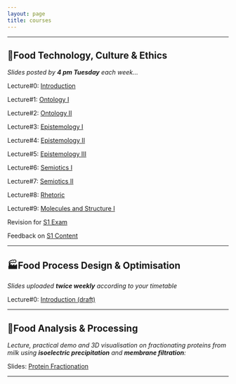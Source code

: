 ```yaml
---
layout: page
title: courses
---
```

---
## :green_salad:Food Technology, Culture & Ethics 
*Slides posted by **4 pm Tuesday** each week...*

Lecture#0: [Introduction](http://edibotopic.github.io/lecture-slides/FS1005_0.html)

Lecture#1: [Ontology I](http://edibotopic.github.io/lecture-slides/FS1005_1.html)

Lecture#2: [Ontology II](http://edibotopic.github.io/lecture-slides/FS1005_2.html)

Lecture#3: [Epistemology I](http://edibotopic.github.io/lecture-slides/FS1005_3.html)

Lecture#4: [Epistemology II](http://edibotopic.github.io/lecture-slides/FS1005_4.html)

Lecture#5: [Epistemology III](http://edibotopic.github.io/lecture-slides/FS1005_5.html)

Lecture#6: [Semiotics I](http://edibotopic.github.io/lecture-slides/FS1005_6.html)

Lecture#7: [Semiotics II](http://edibotopic.github.io/lecture-slides/FS1005_7.html)

Lecture#8: [Rhetoric](http://edibotopic.github.io/lecture-slides/FS1005_8.html)

Lecture#9: [Molecules and Structure I](http://edibotopic.github.io/lecture-slides/FS1005_11.html)

Revision for [S1 Exam](http://edibotopic.github.io/lecture-slides/FS1005_9.html)

Feedback on [S1 Content](http://edibotopic.github.io/lecture-slides/FS1005_10.html)

---

## :factory:Food Process Design & Optimisation 
*Slides uploaded **twice weekly** according to your timetable*

Lecture#0: [Introduction (draft)](http://edibotopic.github.io/lecture-slides/FS2006_0.html)

---

## :microscope:Food Analysis & Processing 
*Lecture, practical demo and 3D visualisation on fractionating proteins from milk using **isoelectric precipitation** and **membrane filtration**:*

Slides: [Protein Fractionation](http://edibotopic.github.io/lecture-slides/FS3020_pro_frac.html)

---
